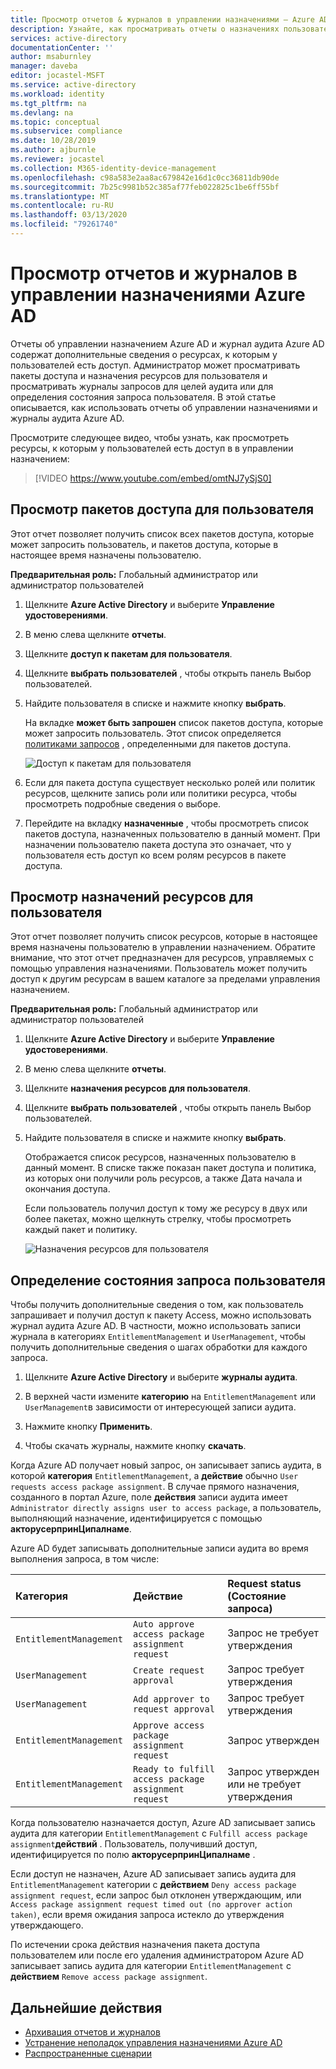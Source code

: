 ```yaml
---
title: Просмотр отчетов & журналов в управлении назначениями — Azure AD
description: Узнайте, как просматривать отчеты о назначениях пользователей и журналы аудита в Azure Active Directory управлении обслуживанием.
services: active-directory
documentationCenter: ''
author: msaburnley
manager: daveba
editor: jocastel-MSFT
ms.service: active-directory
ms.workload: identity
ms.tgt_pltfrm: na
ms.devlang: na
ms.topic: conceptual
ms.subservice: compliance
ms.date: 10/28/2019
ms.author: ajburnle
ms.reviewer: jocastel
ms.collection: M365-identity-device-management
ms.openlocfilehash: c98a583e2aa8ac679842e16d1c0cc36811db90de
ms.sourcegitcommit: 7b25c9981b52c385af77feb022825c1be6ff55bf
ms.translationtype: MT
ms.contentlocale: ru-RU
ms.lasthandoff: 03/13/2020
ms.locfileid: "79261740"
---
```

# <a name="view-reports-and-logs-in-azure-ad-entitlement-management"></a>Просмотр отчетов и журналов в управлении назначениями Azure AD

Отчеты об управлении назначением Azure AD и журнал аудита Azure AD содержат дополнительные сведения о ресурсах, к которым у пользователей есть доступ. Администратор может просматривать пакеты доступа и назначения ресурсов для пользователя и просматривать журналы запросов для целей аудита или для определения состояния запроса пользователя. В этой статье описывается, как использовать отчеты об управлении назначениями и журналы аудита Azure AD.

Просмотрите следующее видео, чтобы узнать, как просмотреть ресурсы, к которым у пользователей есть доступ в в управлении назначением:

>[!VIDEO https://www.youtube.com/embed/omtNJ7ySjS0]

## <a name="view-access-packages-for-a-user"></a>Просмотр пакетов доступа для пользователя

Этот отчет позволяет получить список всех пакетов доступа, которые может запросить пользователь, и пакетов доступа, которые в настоящее время назначены пользователю.

**Предварительная роль:** Глобальный администратор или администратор пользователей

1. Щелкните **Azure Active Directory** и выберите **Управление удостоверениями**.

1. В меню слева щелкните **отчеты**.

1. Щелкните **доступ к пакетам для пользователя**.

1. Щелкните **выбрать пользователей** , чтобы открыть панель Выбор пользователей.

1. Найдите пользователя в списке и нажмите кнопку **выбрать**.

    На вкладке **может быть запрошен** список пакетов доступа, которые может запросить пользователь. Этот список определяется [политиками запросов](entitlement-management-access-package-request-policy.md#for-users-in-your-directory) , определенными для пакетов доступа. 

    ![Доступ к пакетам для пользователя](./media/entitlement-management-reports/access-packages-report.png)

1. Если для пакета доступа существует несколько ролей или политик ресурсов, щелкните запись роли или политики ресурса, чтобы просмотреть подробные сведения о выборе.

1. Перейдите на вкладку **назначенные** , чтобы просмотреть список пакетов доступа, назначенных пользователю в данный момент. При назначении пользователю пакета доступа это означает, что у пользователя есть доступ ко всем ролям ресурсов в пакете доступа.

## <a name="view-resource-assignments-for-a-user"></a>Просмотр назначений ресурсов для пользователя

Этот отчет позволяет получить список ресурсов, которые в настоящее время назначены пользователю в управлении назначением. Обратите внимание, что этот отчет предназначен для ресурсов, управляемых с помощью управления назначениями. Пользователь может получить доступ к другим ресурсам в вашем каталоге за пределами управления назначением.

**Предварительная роль:** Глобальный администратор или администратор пользователей

1. Щелкните **Azure Active Directory** и выберите **Управление удостоверениями**.

1. В меню слева щелкните **отчеты**.

1. Щелкните **назначения ресурсов для пользователя**.

1. Щелкните **выбрать пользователей** , чтобы открыть панель Выбор пользователей.

1. Найдите пользователя в списке и нажмите кнопку **выбрать**.

    Отображается список ресурсов, назначенных пользователю в данный момент. В списке также показан пакет доступа и политика, из которых они получили роль ресурсов, а также Дата начала и окончания доступа.
    
    Если пользователь получил доступ к тому же ресурсу в двух или более пакетах, можно щелкнуть стрелку, чтобы просмотреть каждый пакет и политику.

    ![Назначения ресурсов для пользователя](./media/entitlement-management-reports/resource-assignments-report.png)

## <a name="determine-the-status-of-a-users-request"></a>Определение состояния запроса пользователя

Чтобы получить дополнительные сведения о том, как пользователь запрашивает и получил доступ к пакету Access, можно использовать журнал аудита Azure AD. В частности, можно использовать записи журнала в категориях `EntitlementManagement` и `UserManagement`, чтобы получить дополнительные сведения о шагах обработки для каждого запроса.  

1. Щелкните **Azure Active Directory** и выберите **журналы аудита**.

1. В верхней части измените **категорию** на `EntitlementManagement` или `UserManagement`в зависимости от интересующей записи аудита.  

1. Нажмите кнопку **Применить**.

1. Чтобы скачать журналы, нажмите кнопку **скачать**.

Когда Azure AD получает новый запрос, он записывает запись аудита, в которой **категория** `EntitlementManagement`, а **действие** обычно `User requests access package assignment`.  В случае прямого назначения, созданного в портал Azure, поле **действия** записи аудита имеет `Administrator directly assigns user to access package`, а пользователь, выполняющий назначение, идентифицируется с помощью **акторусерпринЦипалнаме**.

Azure AD будет записывать дополнительные записи аудита во время выполнения запроса, в том числе:

| Категория | Действие | Request status (Состояние запроса) |
| :---- | :------------ | :------------ |
| `EntitlementManagement` | `Auto approve access package assignment request` | Запрос не требует утверждения |
| `UserManagement` | `Create request approval` | Запрос требует утверждения |
| `UserManagement` | `Add approver to request approval` | Запрос требует утверждения |
| `EntitlementManagement` | `Approve access package assignment request` | Запрос утвержден |
| `EntitlementManagement` | `Ready to fulfill access package assignment request` |Запрос утвержден или не требует утверждения |

Когда пользователю назначается доступ, Azure AD записывает запись аудита для категории `EntitlementManagement` с `Fulfill access package assignment`**действий** .  Пользователь, получивший доступ, идентифицируется по полю **акторусерпринЦипалнаме** .

Если доступ не назначен, Azure AD записывает запись аудита для `EntitlementManagement` категории с **действием** `Deny access package assignment request`, если запрос был отклонен утверждающим, или `Access package assignment request timed out (no approver action taken)`, если время ожидания запроса истекло до утверждения утверждающего.

По истечении срока действия назначения пакета доступа пользователем или после его удаления администратором Azure AD записывает запись аудита для категории `EntitlementManagement` с **действием** `Remove access package assignment`.

## <a name="next-steps"></a>Дальнейшие действия

- [Архивация отчетов и журналов](entitlement-management-logs-and-reporting.md)
- [Устранение неполадок управления назначениями Azure AD](entitlement-management-troubleshoot.md)
- [Распространенные сценарии](entitlement-management-scenarios.md)
